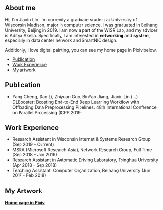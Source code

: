 
<meta http-equiv="X-UA-Compatible" content="IE=Edge,chrome=1">

## About me

Hi, I'm Jiaxin Lin. I'm currently a graduate student at University of Wisconsin Madison, major in computer science. I was graduated in Beihang University, Beijing in 2019. I am now a part of the WISR Lab, and my advicer is Aditya Akella. Specifically, I am interested in **networking** and **system**, especially in data center network and SmartNIC design.


Additionly, I love digital painting, you can see my home page in Pixiv below.
- [Publication](#Publication)
- [Work Experience](#Work-Experience) 
- [My artwork](#my-artwork) 

## Publication
- Yang Cheng, Dan Li, Zhiyuan Guo, BinYao Jiang, Jiaxin Lin (…) DLBooster: Boosting End-to-End Deep Learning Workflow with Offloading Data Preprocessing Pipelines. 48th International Conference on Parallel Processing (ICPP 2019)

## Work Experience
- Research Assistant in Wisconsin Internet & Systems Research Group (Sep 2019 - Current)
- MSRA (Microsoft Research Asia), Network Research Group, Full Time (Sep 2018 - Jun 2019)
- Research Assistant in Automatic Driving Laboratory, Tsinghua University (Apr 2018 - Sep 2018)   
- Teaching Assistant, Computer Organization, Beihang University (Jun 2017 - Feb 2018)


## My Artwork

[**Home page in Pixiv**](https://www.pixiv.net/users/4821145)

